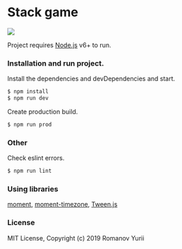# Stack game

![](http://darteil-projects.ru/static/images/stack-game.png)

Project requires [Node.js](https://nodejs.org/) v6+ to run.

### Installation and run project.

Install the dependencies and devDependencies and start.

```sh
$ npm install
$ npm run dev
```

Create production build.

```sh
$ npm run prod
```

### Other

Check eslint errors.

```sh
$ npm run lint
```

### Using libraries

[moment](https://github.com/moment/moment),
[moment-timezone](https://github.com/moment/moment-timezone/),
[Tween.js](https://github.com/tweenjs/tween.js/)

### License

MIT License, Copyright (c) 2019 Romanov Yurii
